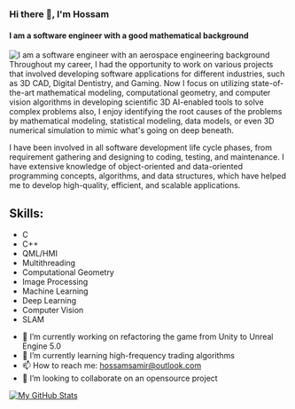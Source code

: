 ### Hi there 👋, I'm Hossam
#### I am a software engineer with a good mathematical background 
![I am a software engineer with an aerospace engineering background ](https://media.licdn.com/dms/image/D4D16AQFCQaSv2BMJsw/profile-displaybackgroundimage-shrink_350_1400/0/1685208273370?e=1690416000&v=beta&t=XsLlpF3OM2IFqdgKw-XfyXTjzcZd8WlMiXWZ0EbAepA)
Throughout my career, I had the opportunity to work on various projects that involved developing software applications for different industries, such as 3D CAD, Digital Dentistry, and Gaming. Now I focus on utilizing state-of-the-art mathematical modeling, computational geometry, and computer vision algorithms in developing scientific 3D AI-enabled tools to solve complex problems also, I enjoy identifying the root causes of the problems by mathematical modeling, statistical modeling, data models, or even  3D numerical simulation to mimic what's going on deep beneath. 

I have been involved in all software development life cycle phases, from requirement gathering and designing to coding, testing, and maintenance. I have extensive knowledge of object-oriented and data-oriented programming concepts, algorithms, and data structures, which have helped me to develop high-quality, efficient, and scalable applications.




## Skills:  
* C 
* C++
* QML/HMI
* Multithreading 
* Computational Geometry 
* Image Processing 
* Machine Learning 
* Deep Learning 
* Computer Vision 
* SLAM 

- 🔭 I’m currently working on refactoring the game from Unity to Unreal Engine 5.0 
- 🌱 I’m currently learning high-frequency trading algorithms 
- 📫 How to reach me: hossamsamir@outlook.com
- 👯 I’m looking to collaborate on an opensource project



[![My GitHub Stats](https://github-readme-stats.vercel.app/api/?username=Hossam86&count_private=true&theme=tokyonight&showicons=true)]()
<!--[![My GitHub Language Stats](https://github-readme-stats.vercel.app/api/top-langs/?username=Hossam86&langs_count=5&theme=tokyonight)]()-->

<!--
**Hossam86/Hossam86** is a ✨ _special_ ✨ repository because its `README.md` (this file) appears on your GitHub profile.

Here are some ideas to get you started:

- 🔭 I’m currently working on game developemnt using Unreal Engine 5.0 ...
- 🌱 I’m currently learning high frequency trading algorithms ...
- 👯 I’m looking to collaborate on ...
- 🤔 I’m looking for help with ...
- 💬 Ask me about ...
- 📫 How to reach me: ...
- 😄 Pronouns: ...
- ⚡ Fun fact: ...
-->
